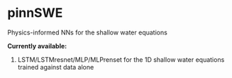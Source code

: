# pinnSWE

Physics-informed NNs for the shallow water equations

**Currently available:**

1) LSTM/LSTMresnet/MLP/MLPrenset for the 1D shallow water equations trained against data alone
